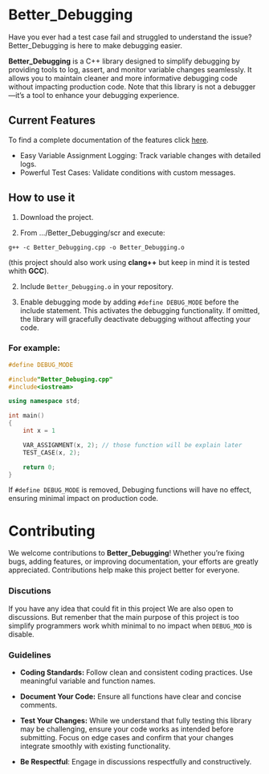 # Better_Debugging
Have you ever had a test case fail and struggled to understand the issue? Better_Debugging is here to make debugging easier.

**Better_Debugging** is a C++ library designed to simplify debugging by providing tools to log, assert, and monitor variable changes seamlessly. It allows you to maintain cleaner and more informative debugging code without impacting production code. Note that this library is not a debugger—it’s a tool to enhance your debugging experience.

## Current Features
To find a complete documentation of the features click [here](Doc/Documentation.md).
- Easy Variable Assignment Logging: Track variable changes with detailed logs.
- Powerful Test Cases: Validate conditions with custom messages.

## How to use it

1. Download the project.

2. From .../Better_Debugging/scr and execute: 
```console
g++ -c Better_Debugging.cpp -o Better_Debugging.o
```
(this project should also work using **clang++** but keep in mind it is tested whith **GCC**).

2.  Include `Better_Debugging.o` in your repository.

3. Enable debugging mode by adding `#define DEBUG_MODE` before the include statement. This activates the debugging functionality. If omitted, the library will gracefully deactivate debugging without affecting your code.


### For example:

```C++
#define DEBUG_MODE

#include"Better_Debuging.cpp"
#include<iostream>

using namespace std;

int main()
{
    int x = 1

    VAR_ASSIGNMENT(x, 2); // those function will be explain later  
    TEST_CASE(x, 2);

    return 0;
}
```

If `#define DEBUG_MODE` is removed,  Debuging functions will have no effect, ensuring minimal impact on production code.

# Contributing
We welcome contributions to **Better_Debugging**! Whether you’re fixing bugs, adding features, or improving documentation, your efforts are greatly appreciated. Contributions help make this project better for everyone.

### Discutions
If you  have any idea that could fit in this project We are also open to discussions. But remenber that the main purpose of this project is too simplify programmers work whith minimal to no impact when `DEBUG_MOD` is disable.

### Guidelines

- **Coding Standards:**
Follow clean and consistent coding practices. Use meaningful variable and function names.

- **Document Your Code:**
Ensure all functions have clear and concise comments.

- **Test Your Changes:**
While we understand that fully testing this library may be challenging, ensure your code works as intended before submitting. Focus on edge cases and confirm that your changes integrate smoothly with existing functionality.

- **Be Respectful**:
Engage in discussions respectfully and constructively.